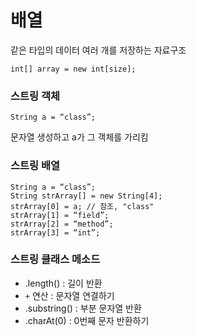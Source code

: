 # 배열
같은 타입의 데이터 여러 개를 저장하는 자료구조

```
int[] array = new int[size];
```

### 스트링 객체
```
String a = “class”;
```
문자열 생성하고 a가 그 객체를 가리킴

### 스트링 배열
```
String a = “class”;
String strArray[] = new String[4];
strArray[0] = a; // 참조, "class"
strArray[1] = “field”;
strArray[2] = “method”;
strArray[3] = “int”;
```

### 스트링 클래스 메소드
- .length() : 길이 반환
- `+` 연산 : 문자열 연결하기
- .substring() : 부분 문자열 반환
- .charAt(0) : 0번째 문자 반환하기
